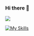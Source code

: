 ### Hi there 👋
![](https://user-images.githubusercontent.com/63858576/196353253-c8bcb59c-3f90-46f6-9413-5da1f8297d45.png)
<!--
**gochiAI/gochiAI** is a ✨ _special_ ✨ repository because its `README.md` (this file) appears on your GitHub profile.

Here are some ideas to get you started:

- 🔭 I’m currently working on ...
- 🌱 I’m currently learning ...
- 👯 I’m looking to collaborate on ...
- 🤔 I’m looking for help with ...
- 💬 Ask me about ...
- 📫 How to reach me: ...
- 😄 Pronouns: ...
- ⚡ Fun fact: ...
-->
[![My Skills](https://skillicons.dev/icons?i=html,css,bootstrap,vue,git,gitlab,python,bash,firebase,php,ruby&theme=light)](https://skillicons.dev)
